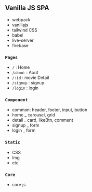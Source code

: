 ## Vanilla JS SPA

- webpack
- vanillajs
- tailwind CSS
- babel
- live-server
- firebase

### `Pages`

- `/` : Home
- `/about` : Aout
- `/:id` : movie Detail
- `/signup` : signup
- `/login` : login

### `Component`

- common: header, footer, input, button
- home \_ carousel, grid
- detail \_ card, likeBtn, comment
- signup \_ form
- login \_ form

### `Static`

- CSS
- Img
- etc.

### `Core`

- core js
